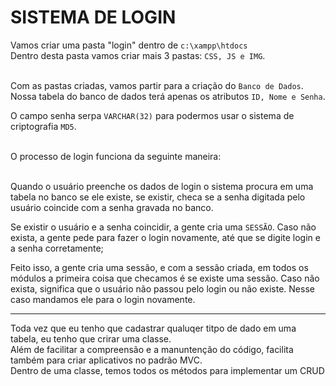 # SISTEMA DE LOGIN

Vamos criar uma pasta "login" dentro de  `c:\xampp\htdocs` <br>
Dentro desta pasta vamos criar mais 3 pastas: `CSS, JS e IMG`. <br><br>

Com as pastas criadas, vamos partir para a criação do `Banco de Dados`. Nossa tabela do banco de dados terá apenas os atributos `ID, Nome e Senha`. <br>

O campo senha serpa `VARCHAR(32)` para podermos usar o sistema de criptografia `MD5`. <br><br>

O processo de login funciona da seguinte maneira: <br><br>

Quando o usuário preenche os dados de login o sistema procura em uma tabela no banco se ele existe, se existir, checa se a senha digitada pelo usuário coincide com a senha gravada no banco.<br>

Se existir o usuário e a senha coincidir, a gente cria uma `SESSÃO`. Caso não exista, a gente pede para fazer o login novamente, até que se digite login e a senha corretamente; <br>

Feito isso, a gente cria uma sessão, e com a sessão criada, em todos os módulos a primeira coisa que checamos é se existe uma sessão. Caso não exista, significa que o usuário não passou pelo login ou não existe. Nesse caso mandamos ele para o login novamente.

---

Toda vez que eu tenho que cadastrar qualuqer titpo de dado em uma tabela, eu tenho que crirar uma classe.<br>
Além de facilitar a compreensão e a manuntenção do código, facilita também para criar aplicativos no padrão MVC. <br>
Dentro de uma classe, temos todos os métodos para implementar um CRUD